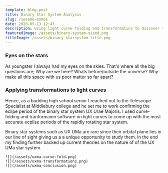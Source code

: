 ```yaml
---
template: blog-post
title: Binary Star System Analysis
slug: /sesame-momos
date: 2020-05-13 12:47
description: Using light curve folding and transformatins to discover the nature of Binary Star System UX Ursae Majoris
featuredImage: /assets/binary-system-sized.png
titleImage: /assets/binary-starsystem-title.png
---
```


### Eyes on the stars
As youngster I always had my eyes on the skies. That's where all the big questions are; Why are we here? Whats before/outside the universe? Why make all this space with us poor matter so far apart? 

### Applying transformations to light curves
Hence, as a budding high school senior I reached out to the Telescope Specialist at Middlebury college and he set me to work confirming the eclipe period of the binary star system UX Urae Majoris. I used curve-folding and tranformaion software on light curves to come up with the most accurate ecplise periods of the rapidly rotating star system. 

Binary star systems such as UX UMa are rare since their orbital plane lies in our line of sight giving us a a unique opportunity to study them. In the end my finding further backed up current theories on the nature of of the UX UMa star system.

```grid|2|UX UMa Screenhots!
![](/assets/uxma-curve-fold.png)
![](/assets/uxma-transformations.png)
![](/assets/uxma-conclusion.png)
```



